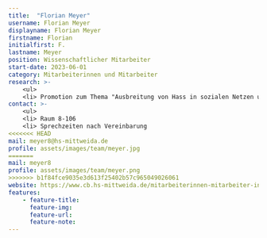 ```yaml
---
title:  "Florian Meyer"
username: Florian Meyer
displayname: Florian Meyer
firstname: Florian
initialfirst: F.
lastname: Meyer
position: Wissenschaftlicher Mitarbeiter
start-date: 2023-06-01
category: Mitarbeiterinnen und Mitarbeiter
research: >- 
    <ul>
    <li> Promotion zum Thema "Ausbreitung von Hass in sozialen Netzen und die Bestimmung der dynamischen Toxizität"
contact: >-
    <ul>
    <li> Raum 8-106
    <li> Sprechzeiten nach Vereinbarung
<<<<<<< HEAD
mail: meyer8@hs-mittweida.de 
profile: assets/images/team/meyer.jpg
=======
mail: meyer8
profile: assets/images/team/meyer.png
>>>>>>> b1f84fce9035e3d613f25402b57c965049026061
website: https://www.cb.hs-mittweida.de/mitarbeiterinnen-mitarbeiter-in-ihren-fachgruppen/meyer-florian/
features:
    - feature-title:
      feature-img:
      feature-url:
      feature-note:
---
```

